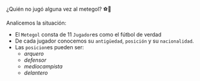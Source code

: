 ¿Quién no jugó alguna vez al metegol? :soccer::walking: 

Analicemos la situación:

* El `Metegol` consta de 11 `Jugador`es como el fútbol de verdad
* De cada jugador conocemos su `antigüedad`, `posición` y su `nacionalidad`.
* Las `posicion`es pueden ser:
  * _arquero_
  * _defensor_
  * _mediocampista_
  * _delantero_



